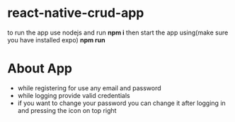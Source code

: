 # react-native-crud-app
to run the app
 use nodejs and run
  **npm i**
 then start the app using(make sure you have installed expo) 
  **npm run**

# About App 
- while registering for use any email and password
- while logging provide valid credentials
- if you want to change your password you can change it after logging in and pressing the icon on top right
